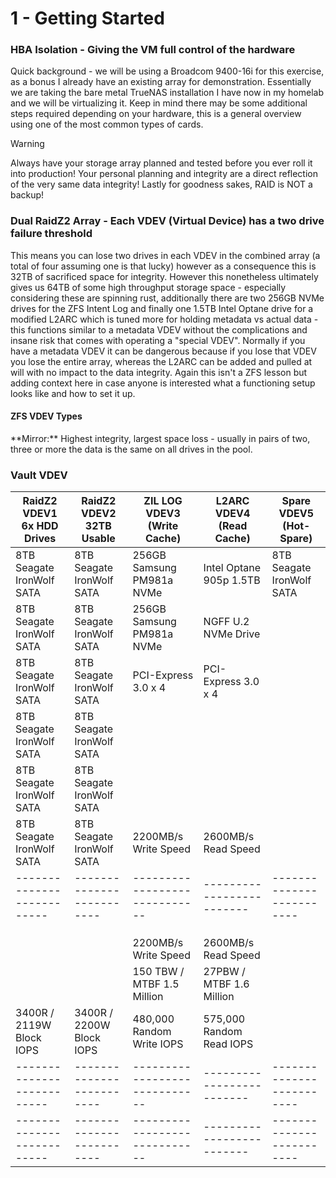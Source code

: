 # 1 - Getting Started

### HBA Isolation - Giving the VM full control of the hardware

<p>Quick background - we will be using a Broadcom 9400-16i for this exercise, as a bonus I
already have an existing array for demonstration. Essentially we are taking the bare metal
TrueNAS installation I have now in my homelab and we will be virtualizing it. Keep in mind
there may be some additional steps required depending on your hardware, this is a general
overview using one of the most common types of cards.</p>

> [!WARNING]
> Always have your storage array planned and tested before you ever roll it into production!
> Your personal planning and integrity are a direct reflection of the very same data integrity!
> Lastly for goodness sakes, RAID is NOT a backup!

### Dual RaidZ2 Array - Each VDEV (Virtual Device) has a two drive failure threshold

<p>This means you can lose two drives in each VDEV in the combined array (a total of four
assuming one is that lucky) however as a consequence this is 32TB of sacrificed space for
integrity. However this nonetheless ultimately gives us 64TB of some high throughput storage
space - especially considering these are spinning rust, additionally there are two 256GB NVMe
drives for the ZFS Intent Log and finally one 1.5TB Intel Optane drive for a modified L2ARC
which is tuned more for holding metadata vs actual data - this functions similar to a metadata
VDEV without the complications and insane risk that comes with operating a "special VDEV".
Normally if you have a metadata VDEV it can be dangerous because if you lose that VDEV you
lose the entire array, whereas the L2ARC can be added and pulled at will with no impact to
the data integrity. Again this isn't a ZFS lesson but adding context here in case anyone is
interested what a functioning setup looks like and how to set it up. </p>

#### ZFS VDEV Types

<p>**Mirror:** Highest integrity, largest space loss - usually in pairs of two, three or more
 the data is the same on all drives in the pool.

### Vault VDEV

| RaidZ2 VDEV1 6x HDD Drives | RaidZ2 VDEV2 32TB Usable  |  ZIL LOG VDEV3 (Write Cache)  |  L2ARC VDEV4 (Read Cache) | Spare VDEV5 (Hot-Spare)   |
| -------------------------- | ------------------------- | ----------------------------- | ------------------------- | ------------------------- |
| 8TB Seagate IronWolf SATA  | 8TB Seagate IronWolf SATA | 256GB Samsung PM981a NVMe     | Intel Optane 905p 1.5TB   | 8TB Seagate IronWolf SATA |
| 8TB Seagate IronWolf SATA  | 8TB Seagate IronWolf SATA | 256GB Samsung PM981a NVMe     | NGFF U.2 NVMe Drive       |                           |
| 8TB Seagate IronWolf SATA  | 8TB Seagate IronWolf SATA | PCI-Express 3.0 x 4           | PCI-Express 3.0 x 4       |                           |
| 8TB Seagate IronWolf SATA  | 8TB Seagate IronWolf SATA |                               |                           |                           |
| 8TB Seagate IronWolf SATA  | 8TB Seagate IronWolf SATA |                               |                           |                           |
| 8TB Seagate IronWolf SATA  | 8TB Seagate IronWolf SATA | 2200MB/s Write Speed          | 2600MB/s Read Speed       |                           |
| -------------------------- | ------------------------- | ----------------------------- | ------------------------- | ------------------------- |
|                            |                           |                               |                           |                           |
|                            |                           |                               |                           |                           |
|                            |                           |                               |                           |                           |
|                            |                           | 2200MB/s Write Speed          | 2600MB/s Read Speed       |                           |
|                            |                           | 150 TBW / MTBF 1.5 Million    | 27PBW / MTBF 1.6 Million  |                           |
| 3400R / 2119W Block IOPS   | 3400R / 2200W Block IOPS  | 480,000 Random Write IOPS     | 575,000 Random Read IOPS  |                           |
| -------------------------- | ------------------------- | ----------------------------- | ------------------------- | ------------------------- |
| -------------------------- | ------------------------- | ----------------------------- | ------------------------- | ------------------------- |
